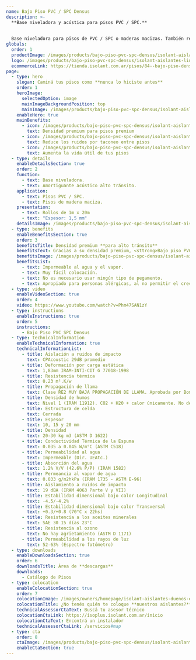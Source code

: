 ```yaml
---
name: Bajo Piso PVC / SPC Densus
description: >-
  **Base niveladora y acústica para pisos PVC / SPC.**
  
  
  Base niveladora para pisos de PVC / SPC o maderas macizas. También reduce el ruido producido al caminar por el suelo. Se convierte en un revestimiento de "inicio limpio" entre el contrapiso y el piso terminado.
globals:
  order: 1
  productImage: /images/products/bajo-piso-pvc-spc-densus/isolant-aislantes-linea-pisos-bajo-piso-densus-imagen-rollo.png
  logo: /images/products/bajo-piso-pvc-spc-densus/isolant-aislantes-linea-pisos-bajo-piso-pvc-spc-densus-logo.svg
  ecommerceLink: https://tienda.isolant.com.ar/pisos/84--bajo-piso-densus.html
page:
  - type: hero
    slogan: Caminá tus pisos como **nunca lo hiciste antes**
    order: 1
    heroImage:
      selectedOption: image
      mainImageBackgroundPosition: top
      mainImage: /images/products/bajo-piso-pvc-spc-densus/isolant-aislantes-linea-pisos-bajo-piso-spc-densus-imagen-fondo.jpg
    enableHero: true
    mainBenefits:
      - icon: /images/products/bajo-piso-pvc-spc-densus/isolant-aislantes-linea-pisos-bajo-piso-pvc-spc-densus-beneficio-3.svg
        text: Densidad premium para pisos premium
      - icon: /images/products/bajo-piso-pvc-spc-densus/isolant-aislantes-linea-pisos-bajo-piso-pvc-spc-densus-beneficio-1.svg
        text: Reduce los ruidos por taconeo entre pisos
      - icon: /images/products/bajo-piso-pvc-spc-densus/isolant-aislantes-linea-pisos-bajo-piso-pvc-spc-densus-beneficio-2.svg
        text: Aumenta la vida útil de tus pisos
  - type: details
    enableDetailsSection: true
    order: 2
    function:
      - text: Base niveladora.
      - text: Amortiguante acústico alto tránsito.
    application:
      - text: Pisos PVC / SPC.
      - text: Pisos de madera maciza.
    presentation:
      - text: Rollos de 1m x 20m
      - text: "Espesor: 1,5 mm"
    detailsImage: /images/products/bajo-piso-pvc-spc-densus/isolant-aislantes-linea-pisos-bajo-piso-pvc-spc-densus-imagen-detalle-producto.jpg
  - type: benefits
    enableBenefitsSection: true
    order: 3
    benefitsTitle: Densidad premium **para alto tránsito**
    benefitsText: Gracias a su densidad premium, <sttrong>Bajo piso PVC / SPC densus</strong> de ISOLANT®, soparta la carga dinámica de cualquier solado sin sufrir deformaciones con el paso del tiempo, y evitando roturas del sistema click.
    benefitsImage: /images/products/bajo-piso-pvc-spc-densus/isolant-aislantes-linea-pisos-bajo-piso-spc-densus-beneficio-exclusivo.jpg
    benefitsList:
      - text: Impermeable al agua y el vapor.
      - text: Muy fácil colocación.
      - text: No es necesario usar ningún tipo de pegamento.
      - text: Apropiado para personas alérgicas, al no permitir el crecimiento de ácaros de polvo.
  - type: video
    enableVideoSection: true
    order: 4
    video: https://www.youtube.com/watch?v=Phm47SAN1zY
  - type: instructions
    enableInstructions: true
    order: 5
    instructions:
      - Bajo Piso PVC SPC Densus
  - type: technicalInformation
    enableTechnicalInformation: true
    technicalInformationList:
      - title: Aislación a ruidos de impacto
        text: CPAcoustic 29dB promedio
      - title: Deformación por carga estática
        text: 1,83mm IRAM-INTI-CIT G 77018-1998
      - title: Resistencia térmica
        text: 0.23 m².K/w
      - title: Propagación de llama
        text: Clase RE2 MUY BAJA PROPAGACIÓN DE LLAMA. Aprobada por Bomberos Argentina.
      - title: Densidad de humos
        text: Nivel 1 (IRAM 11912). CO2 + H20 + calor únicamente. No desprende gases envenenantes.
      - title: Estructura de celda
        text: Cerrada
      - title: Espesor
        text: 10, 15 y 20 mm
      - title: Densidad
        text: 20-30 kg m3 (ASTM D 1622)
      - title: Conductividad Térmica de la Espuma
        text: 0.035 a 0.045 W/m°C (ASTM C518)
      - title: Permeabilidad al agua
        text: Impermeable (Dir. UEAtc.)
      - title: Absorción del agua
        text: 1.2% V/V (42.6% P/P) (IRAM 1582)
      - title: Permeancia al vapor de agua
        text: 0.033 g/m2hkPa (IRAM 1735 - ASTM E-96)
      - title: Aislamiento a ruidos de impacto
        text: 19 dBA (IRAM 4063 Parte V y VII)
      - title: Estabilidad dimensional bajo calor Longitudinal
        text: -4.5/-4.2%
      - title: Estabilidad dimensional bajo calor Transversal
        text: +0.3/+0.8 (70°C x 22hs)
      - title: Resistencia a los aceites minerales
        text: SAE 30 15 días 23°C
      - title: Resistencia al ozono
        text: No hay agrietamiento (ASTM D 1171)
      - title: Permeabilidad a los rayos de luz
        text: 52-63% (Espectro fotómetro)
  - type: downloads
    enableDownloadsSection: true
    order: 6
    downloadsTitle: Área de **descargas**
    downloads:
      - Catálogo de Pisos
  - type: colocation
    enableColocationSection: true
    order: 7
    colocationImage: /images/owners/homepage/isolant-aislantes-duenos-e-inquilinos-isoplus-colocation.jpg
    colocationTitle: ¿No tenés quién te coloque **nuestros aislantes?**
    technicalAssessorCtaText: Buscá tu asesor técnico
    colocationCtaLink: https://isoplus.isolant.com.ar/inicio
    colocationCtaText: Encontrá un instalador
    technicalAssessorCtaLink: /servicios#map
  - type: cta
    order: 8
    ctaImage: /images/products/bajo-piso-pvc-spc-densus/isolant-aislantes-linea-pisos-bajo-piso-pvc-spc-densus-cta-fondo.jpg
    enableCtaSection: true
---
```

